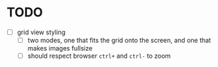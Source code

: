 # TODO
 - [ ] grid view styling
   + [ ] two modes, one that fits the grid onto the screen, and one that makes images fullsize
   + [ ] should respect browser `ctrl+` and `ctrl-` to zoom